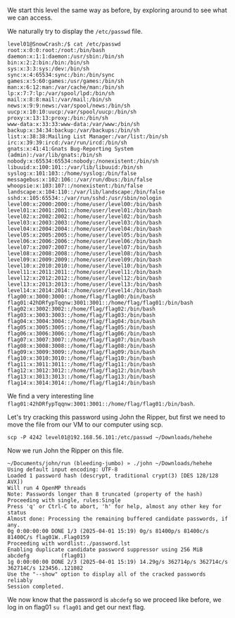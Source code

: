 We start this level the same way as before, by exploring around to see what we can access.

We naturally try to display the `/etc/passwd` file.

```
level01@SnowCrash:/$ cat /etc/passwd
root:x:0:0:root:/root:/bin/bash
daemon:x:1:1:daemon:/usr/sbin:/bin/sh
bin:x:2:2:bin:/bin:/bin/sh
sys:x:3:3:sys:/dev:/bin/sh
sync:x:4:65534:sync:/bin:/bin/sync
games:x:5:60:games:/usr/games:/bin/sh
man:x:6:12:man:/var/cache/man:/bin/sh
lp:x:7:7:lp:/var/spool/lpd:/bin/sh
mail:x:8:8:mail:/var/mail:/bin/sh
news:x:9:9:news:/var/spool/news:/bin/sh
uucp:x:10:10:uucp:/var/spool/uucp:/bin/sh
proxy:x:13:13:proxy:/bin:/bin/sh
www-data:x:33:33:www-data:/var/www:/bin/sh
backup:x:34:34:backup:/var/backups:/bin/sh
list:x:38:38:Mailing List Manager:/var/list:/bin/sh
irc:x:39:39:ircd:/var/run/ircd:/bin/sh
gnats:x:41:41:Gnats Bug-Reporting System (admin):/var/lib/gnats:/bin/sh
nobody:x:65534:65534:nobody:/nonexistent:/bin/sh
libuuid:x:100:101::/var/lib/libuuid:/bin/sh
syslog:x:101:103::/home/syslog:/bin/false
messagebus:x:102:106::/var/run/dbus:/bin/false
whoopsie:x:103:107::/nonexistent:/bin/false
landscape:x:104:110::/var/lib/landscape:/bin/false
sshd:x:105:65534::/var/run/sshd:/usr/sbin/nologin
level00:x:2000:2000::/home/user/level00:/bin/bash
level01:x:2001:2001::/home/user/level01:/bin/bash
level02:x:2002:2002::/home/user/level02:/bin/bash
level03:x:2003:2003::/home/user/level03:/bin/bash
level04:x:2004:2004::/home/user/level04:/bin/bash
level05:x:2005:2005::/home/user/level05:/bin/bash
level06:x:2006:2006::/home/user/level06:/bin/bash
level07:x:2007:2007::/home/user/level07:/bin/bash
level08:x:2008:2008::/home/user/level08:/bin/bash
level09:x:2009:2009::/home/user/level09:/bin/bash
level10:x:2010:2010::/home/user/level10:/bin/bash
level11:x:2011:2011::/home/user/level11:/bin/bash
level12:x:2012:2012::/home/user/level12:/bin/bash
level13:x:2013:2013::/home/user/level13:/bin/bash
level14:x:2014:2014::/home/user/level14:/bin/bash
flag00:x:3000:3000::/home/flag/flag00:/bin/bash
flag01:42hDRfypTqqnw:3001:3001::/home/flag/flag01:/bin/bash
flag02:x:3002:3002::/home/flag/flag02:/bin/bash
flag03:x:3003:3003::/home/flag/flag03:/bin/bash
flag04:x:3004:3004::/home/flag/flag04:/bin/bash
flag05:x:3005:3005::/home/flag/flag05:/bin/bash
flag06:x:3006:3006::/home/flag/flag06:/bin/bash
flag07:x:3007:3007::/home/flag/flag07:/bin/bash
flag08:x:3008:3008::/home/flag/flag08:/bin/bash
flag09:x:3009:3009::/home/flag/flag09:/bin/bash
flag10:x:3010:3010::/home/flag/flag10:/bin/bash
flag11:x:3011:3011::/home/flag/flag11:/bin/bash
flag12:x:3012:3012::/home/flag/flag12:/bin/bash
flag13:x:3013:3013::/home/flag/flag13:/bin/bash
flag14:x:3014:3014::/home/flag/flag14:/bin/bash
```

We find a very interesting line `flag01:42hDRfypTqqnw:3001:3001::/home/flag/flag01:/bin/bash`.

Let's try cracking this password using John the Ripper, but first we need to move the file from our VM to our computer using scp.

`scp -P 4242 level01@192.168.56.101:/etc/passwd ~/Downloads/hehehe`

Now we run John the Ripper on this file.

```
~/Documents/john/run (bleeding-jumbo) » ./john ~/Downloads/hehehe
Using default input encoding: UTF-8
Loaded 1 password hash (descrypt, traditional crypt(3) [DES 128/128 AVX])
Will run 4 OpenMP threads
Note: Passwords longer than 8 truncated (property of the hash)
Proceeding with single, rules:Single
Press 'q' or Ctrl-C to abort, 'h' for help, almost any other key for status
Almost done: Processing the remaining buffered candidate passwords, if any.
0g 0:00:00:00 DONE 1/3 (2025-04-01 15:19) 0g/s 81400p/s 81400c/s 81400C/s flag01W..Flag0159
Proceeding with wordlist:./password.lst
Enabling duplicate candidate password suppressor using 256 MiB
abcdefg          (flag01)     
1g 0:00:00:00 DONE 2/3 (2025-04-01 15:19) 14.29g/s 362714p/s 362714c/s 362714C/s 123456..121082
Use the "--show" option to display all of the cracked passwords reliably
Session completed. 
```

We now know that the password is `abcdefg` so we proceed like before, we log in on flag01 `su flag01` and get our next flag.